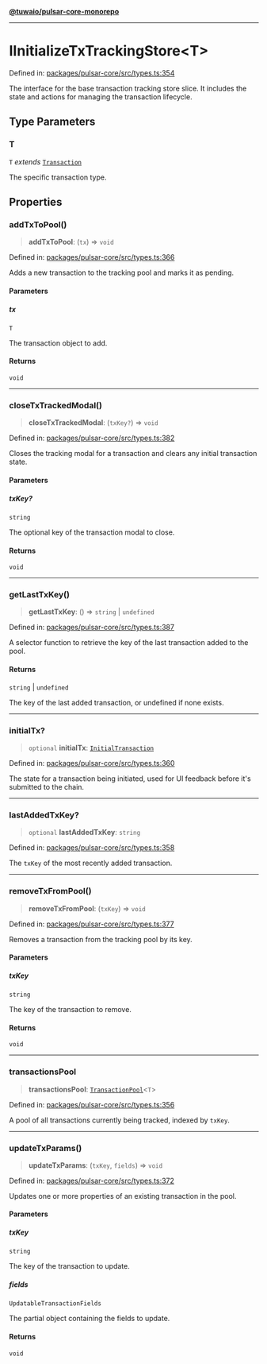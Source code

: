 [**@tuwaio/pulsar-core-monorepo**](../../../README.md)

***

# IInitializeTxTrackingStore\<T\>

Defined in: [packages/pulsar-core/src/types.ts:354](https://github.com/TuwaIO/pulsar-core/blob/710e5f13e6da283ed532b31ab83ff7bdd4354f94/packages/pulsar-core/src/types.ts#L354)

The interface for the base transaction tracking store slice.
It includes the state and actions for managing the transaction lifecycle.

## Type Parameters

### T

`T` *extends* [`Transaction`](../type-aliases/Transaction.md)

The specific transaction type.

## Properties

### addTxToPool()

> **addTxToPool**: (`tx`) => `void`

Defined in: [packages/pulsar-core/src/types.ts:366](https://github.com/TuwaIO/pulsar-core/blob/710e5f13e6da283ed532b31ab83ff7bdd4354f94/packages/pulsar-core/src/types.ts#L366)

Adds a new transaction to the tracking pool and marks it as pending.

#### Parameters

##### tx

`T`

The transaction object to add.

#### Returns

`void`

***

### closeTxTrackedModal()

> **closeTxTrackedModal**: (`txKey?`) => `void`

Defined in: [packages/pulsar-core/src/types.ts:382](https://github.com/TuwaIO/pulsar-core/blob/710e5f13e6da283ed532b31ab83ff7bdd4354f94/packages/pulsar-core/src/types.ts#L382)

Closes the tracking modal for a transaction and clears any initial transaction state.

#### Parameters

##### txKey?

`string`

The optional key of the transaction modal to close.

#### Returns

`void`

***

### getLastTxKey()

> **getLastTxKey**: () => `string` \| `undefined`

Defined in: [packages/pulsar-core/src/types.ts:387](https://github.com/TuwaIO/pulsar-core/blob/710e5f13e6da283ed532b31ab83ff7bdd4354f94/packages/pulsar-core/src/types.ts#L387)

A selector function to retrieve the key of the last transaction added to the pool.

#### Returns

`string` \| `undefined`

The key of the last added transaction, or undefined if none exists.

***

### initialTx?

> `optional` **initialTx**: [`InitialTransaction`](../type-aliases/InitialTransaction.md)

Defined in: [packages/pulsar-core/src/types.ts:360](https://github.com/TuwaIO/pulsar-core/blob/710e5f13e6da283ed532b31ab83ff7bdd4354f94/packages/pulsar-core/src/types.ts#L360)

The state for a transaction being initiated, used for UI feedback before it's submitted to the chain.

***

### lastAddedTxKey?

> `optional` **lastAddedTxKey**: `string`

Defined in: [packages/pulsar-core/src/types.ts:358](https://github.com/TuwaIO/pulsar-core/blob/710e5f13e6da283ed532b31ab83ff7bdd4354f94/packages/pulsar-core/src/types.ts#L358)

The `txKey` of the most recently added transaction.

***

### removeTxFromPool()

> **removeTxFromPool**: (`txKey`) => `void`

Defined in: [packages/pulsar-core/src/types.ts:377](https://github.com/TuwaIO/pulsar-core/blob/710e5f13e6da283ed532b31ab83ff7bdd4354f94/packages/pulsar-core/src/types.ts#L377)

Removes a transaction from the tracking pool by its key.

#### Parameters

##### txKey

`string`

The key of the transaction to remove.

#### Returns

`void`

***

### transactionsPool

> **transactionsPool**: [`TransactionPool`](../type-aliases/TransactionPool.md)\<`T`\>

Defined in: [packages/pulsar-core/src/types.ts:356](https://github.com/TuwaIO/pulsar-core/blob/710e5f13e6da283ed532b31ab83ff7bdd4354f94/packages/pulsar-core/src/types.ts#L356)

A pool of all transactions currently being tracked, indexed by `txKey`.

***

### updateTxParams()

> **updateTxParams**: (`txKey`, `fields`) => `void`

Defined in: [packages/pulsar-core/src/types.ts:372](https://github.com/TuwaIO/pulsar-core/blob/710e5f13e6da283ed532b31ab83ff7bdd4354f94/packages/pulsar-core/src/types.ts#L372)

Updates one or more properties of an existing transaction in the pool.

#### Parameters

##### txKey

`string`

The key of the transaction to update.

##### fields

`UpdatableTransactionFields`

The partial object containing the fields to update.

#### Returns

`void`
